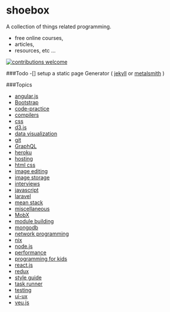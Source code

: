# shoebox

A collection of things related programming.
- free online courses,
- articles,
- resources, etc ...

[![contributions welcome](https://img.shields.io/badge/contributions-welcome-brightgreen.svg?style=flat)](https://github.com/distalx/shoebox/issues)



###Todo
-[] setup a static page Generator ( [jekyll](https://jekyllrb.com/) or [metalsmith](http://www.metalsmith.io/) )


###Topics

- [angular.js](stuff/angular-js.md)
- [Bootstrap](stuff/bootstrap.md)
- [code-practice](stuff/code-practice.md)
- [compilers](stuff/compiler.md)
- [css](stuff/css.md)
- [d3.js](stuff/d3-js.md)
- [data visualization](stuff/data-visualization.md)
- [git](stuff/git.md)
- [GraphQL](stuff/graphql.md)
- [heroku](stuff/heroku.md)
- [hosting](stuff/hosting.md)
- [html css](stuff/html-css.md)
- [image editing](stuff/image-editing.md)
- [image storage](stuff/image-storage.md)
- [interviews](stuff/interview.md)
- [javascript](stuff/javascript.md)
- [laravel](stuff/laravel.md)
- [mean stack](stuff/mean-stack.md)
- [miscellaneous](stuff/miscellaneous.md)
- [MobX](stuff/mobx.md)
- [module building](stuff/module-bundler.md)
- [mongodb](stuff/mongodb.md)
- [network programming](stuff/network-programming.md)
- [nix](stuff/nix.md)
- [node.js](stuff/node-js.md)
- [performance](stuff/performance.md)
- [programming for kids](stuff/programming-for-kids.md)
- [react.js](stuff/react-js.md)
- [redux](stuff/redux.md)
- [style guide](stuff/style-guide.md)
- [task runner](stuff/task-runner.md)
- [testing](stuff/testing.md)
- [ui-ux](stuff/ui-ux.md)
- [veu.js](stuff/vue-js.md)
